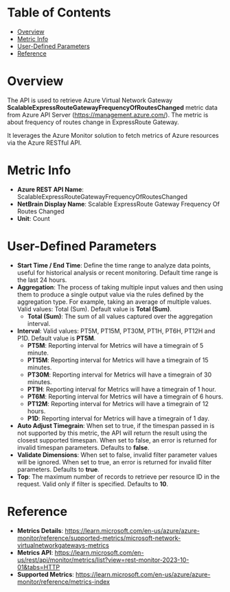 # Table of Contents
- [Overview](#overview)
- [Metric Info](#metric-info)
- [User-Defined Parameters](#user-defined-parameters)
- [Reference](#reference)

# Overview <a name="overview"></a>
The API is used to retrieve Azure Virtual Network Gateway <b>ScalableExpressRouteGatewayFrequencyOfRoutesChanged</b> metric data from Azure API Server (https://management.azure.com/). The metric is about frequency of routes change in ExpressRoute Gateway.

It leverages the Azure Monitor solution to fetch metrics of Azure resources via the Azure RESTful API.

# Metric Info <a name="metric-info"></a>
* <b>Azure REST API Name</b>: ScalableExpressRouteGatewayFrequencyOfRoutesChanged
* <b>NetBrain Display Name</b>: Scalable ExpressRoute Gateway Frequency Of Routes Changed
* <b>Unit</b>: Count

# User-Defined Parameters <a name="user-defined-parameters"></a>
* <b>Start Time / End Time</b>: Define the time range to analyze data points, useful for historical analysis or recent monitoring. Default time range is the last 24 hours.
* <b>Aggregation</b>: The process of taking multiple input values and then using them to produce a single output value via the rules defined by the aggregation type. For example, taking an average of multiple values. Valid values: Total (Sum). Default value is <b>Total (Sum)</b>.
  * <b>Total (Sum)</b>: The sum of all values captured over the aggregation interval.
* <b>Interval</b>: Valid values: PT5M, PT15M, PT30M, PT1H, PT6H, PT12H and P1D. Default value is <b>PT5M</b>.
  * <b>PT5M</b>: Reporting interval for Metrics will have a timegrain of 5 minute.
  * <b>PT15M</b>: Reporting interval for Metrics will have a timegrain of 15 minutes.
  * <b>PT30M</b>: Reporting interval for Metrics will have a timegrain of 30 minutes.
  * <b>PT1H</b>: Reporting interval for Metrics will have a timegrain of 1 hour.
  * <b>PT6M</b>: Reporting interval for Metrics will have a timegrain of 6 hours.
  * <b>PT12M</b>: Reporting interval for Metrics will have a timegrain of 12 hours.
  * <b>P1D</b>: Reporting interval for Metrics will have a timegrain of 1 day.
* <b>Auto Adjust Timegrain</b>: When set to true, if the timespan passed in is not supported by this metric, the API will return the result using the closest supported timespan. When set to false, an error is returned for invalid timespan parameters. Defaults to <b>false</b>.
* <b>Validate Dimensions</b>: When set to false, invalid filter parameter values will be ignored. When set to true, an error is returned for invalid filter parameters. Defaults to <b>true</b>.
* <b>Top</b>: The maximum number of records to retrieve per resource ID in the request. Valid only if filter is specified. Defaults to <b>10</b>.


# Reference <a name="reference"></a>
* <b>Metrics Details</b>: https://learn.microsoft.com/en-us/azure/azure-monitor/reference/supported-metrics/microsoft-network-virtualnetworkgateways-metrics
* <b>Metrics API</b>: https://learn.microsoft.com/en-us/rest/api/monitor/metrics/list?view=rest-monitor-2023-10-01&tabs=HTTP
* <b>Supported Metrics</b>: https://learn.microsoft.com/en-us/azure/azure-monitor/reference/metrics-index